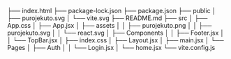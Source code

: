 
├── index.html
├── package-lock.json
├── package.json
├── public
│   ├── purojekuto.svg
│   └── vite.svg
├── README.md
├── src
│   ├── App.css
│   ├── App.jsx
│   ├── assets
│   │   ├── purojekuto.png
│   │   ├── purojekuto.svg
│   │   └── react.svg
│   ├── Components
│   │   ├── Footer.jsx
│   │   └── TopBar.jsx
│   ├── index.css
│   ├── Layout.jsx
│   ├── main.jsx
│   └── Pages
│       ├── Auth
│       │   └── Login.jsx
│       └── home.jsx
└── vite.config.js